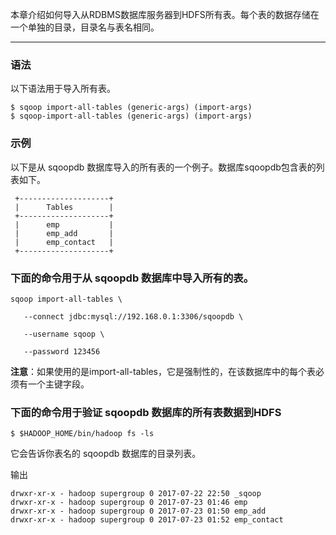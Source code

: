 本章介绍如何导入从RDBMS数据库服务器到HDFS所有表。每个表的数据存储在一个单独的目录，目录名与表名相同。

---

### 语法

以下语法用于导入所有表。
```other
$ sqoop import-all-tables (generic-args) (import-args) 
$ sqoop-import-all-tables (generic-args) (import-args)
```

### 示例

以下是从 sqoopdb 数据库导入的所有表的一个例子。数据库sqoopdb包含表的列表如下。
```other
 +--------------------+
 |      Tables        |
 +--------------------+
 |      emp           |
 |      emp_add       |
 |      emp_contact   |
 +--------------------+
```
### 下面的命令用于从 sqoopdb 数据库中导入所有的表。
```other
sqoop import-all-tables \

   --connect jdbc:mysql://192.168.0.1:3306/sqoopdb \

   --username sqoop \

   --password 123456
```
**注意**：如果使用的是import-all-tables，它是强制性的，在该数据库中的每个表必须有一个主键字段。

### 下面的命令用于验证 sqoopdb 数据库的所有表数据到HDFS
```other
$ $HADOOP_HOME/bin/hadoop fs -ls
```
它会告诉你表名的 sqoopdb 数据库的目录列表。

输出
```other
drwxr-xr-x - hadoop supergroup 0 2017-07-22 22:50 _sqoop
drwxr-xr-x - hadoop supergroup 0 2017-07-23 01:46 emp
drwxr-xr-x - hadoop supergroup 0 2017-07-23 01:50 emp_add
drwxr-xr-x - hadoop supergroup 0 2017-07-23 01:52 emp_contact
```
